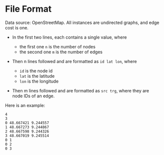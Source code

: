 # File Format

Data source: OpenStreetMap.
All instances are undirected graphs, and edge cost is one.

* In the first two lines, each contains a single value, where 
  * the first one `n` is the number of nodes
  * the second one `m` is the number of edges

* Then n lines followed and are formatted as `id lat lon`, where
  * `id` is the node id
  * `lat` is the latitude
  * `lon` is the longitude
  
* Then m lines followed and are formatted as `src trg`, where they are node IDs of an edge.

Here is an example:
    
    4
    3
    0 48.667421 9.244557
    1 48.667273 9.244867
    2 48.667598 9.244326
    3 48.667019 9.245514
    0 1
    0 2
    0 3